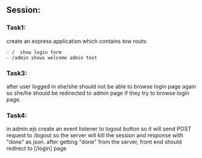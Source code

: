 ## Session:

### Task1: 

create an express application which contains tow routs:

    - /  show login form
    - /admin shows welcome admin text

### Task3:

after user logged in she/she should not be able to browse login page again so she/he should be redirected to admin page if they try to browse login page.

### Task4:
in admin.ejs create an event listener to logout button so it will send POST request
to /logout so the server will kill the session and response with "done" as json.
after getting "done" from the server, front end should redirect to [/login] page